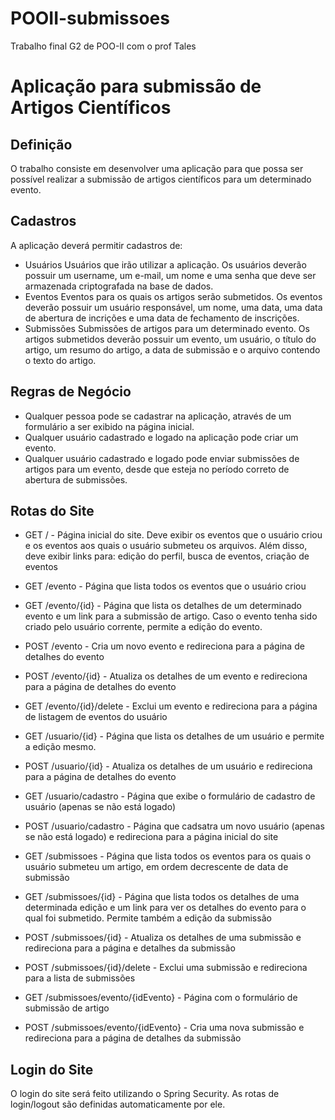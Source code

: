 # POOII-submissoes
Trabalho final G2 de POO-II com o prof Tales


# Aplicação para submissão de Artigos Científicos

## Definição
O trabalho consiste em desenvolver uma aplicação para que possa ser possível realizar a submissão de artigos científicos para um determinado evento.

## Cadastros
A aplicação deverá permitir cadastros de:
* Usuários
Usuários que irão utilizar a aplicação. Os usuários deverão possuir um username, um e-mail, um nome e uma senha que deve ser armazenada criptografada na base de dados.
* Eventos
Eventos para os quais os artigos serão submetidos. Os eventos deverão possuir um usuário responsável, um nome, uma data, uma data de abertura de incrições e uma data de fechamento de inscrições.
* Submissões
Submissões de artigos para um determinado evento. Os artigos submetidos deverão possuir um evento, um usuário, o título do artigo, um resumo do artigo, a data de submissão e o arquivo contendo o texto do artigo.

## Regras de Negócio
* Qualquer pessoa pode se cadastrar na aplicação, através de um formulário a ser exibido na página inicial.
* Qualquer usuário cadastrado e logado na aplicação pode criar um evento.
* Qualquer usuário cadastrado e logado pode enviar submissões de artigos para um evento, desde que esteja no período correto de abertura de submissões.

## Rotas do Site
* GET / - Página inicial do site. Deve exibir os eventos que o usuário criou e os eventos aos quais o usuário submeteu os arquivos. Além disso, deve exibir links para: edição do perfil, busca de eventos, criação de eventos
* GET /evento - Página que lista todos os eventos que o usuário criou
* GET /evento/{id} - Página que lista os detalhes de um determinado evento e um link para a submissão de artigo. Caso o evento tenha sido criado pelo usuário corrente, permite a edição do evento.
* POST /evento - Cria um novo evento e redireciona para a página de detalhes do evento
* POST /evento/{id} - Atualiza os detalhes de um evento e redireciona para a página de detalhes do evento
* GET /evento/{id}/delete - Exclui um evento e redireciona para a página de listagem de eventos do usuário

* GET /usuario/{id} - Página que lista os detalhes de um usuário e permite a edição mesmo.
* POST /usuario/{id} - Atualiza os detalhes de um usuário e redireciona para a página de detalhes do evento
* GET /usuario/cadastro - Página que exibe o formulário de cadastro de usuário (apenas se não está logado)
* POST /usuario/cadastro - Página que cadsatra um novo usuário (apenas se não está logado) e redireciona para a página inicial do site

* GET /submissoes - Página que lista todos os eventos para os quais o usuário submeteu um artigo, em ordem decrescente de data de submissão
* GET /submissoes/{id} - Página que lista todos os detalhes de uma determinada edição e um link para ver os detalhes do evento para o qual foi submetido. Permite também a edição da submissão
* POST /submissoes/{id} - Atualiza os detalhes de uma submissão e redireciona para a página e detalhes da submissão
* POST /submissoes/{id}/delete - Exclui uma submissão e redireciona para a lista de submissões
* GET /submissoes/evento/{idEvento} - Página com o formulário de submissão de artigo
* POST /submissoes/evento/{idEvento} - Cria uma nova submissão e redireciona para a página de detalhes da submissão

## Login do Site
O login do site será feito utilizando o Spring Security. As rotas de login/logout são definidas automaticamente por ele.
